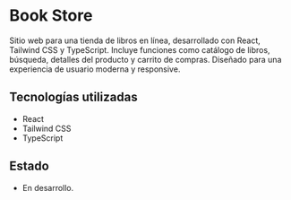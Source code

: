# Book Store

Sitio web para una tienda de libros en línea, desarrollado con React, Tailwind CSS y TypeScript. Incluye funciones como catálogo de libros, búsqueda, detalles del producto y carrito de compras. Diseñado para una experiencia de usuario moderna y responsive.

## Tecnologías utilizadas

- React
- Tailwind CSS
- TypeScript

## Estado

- En desarrollo.
